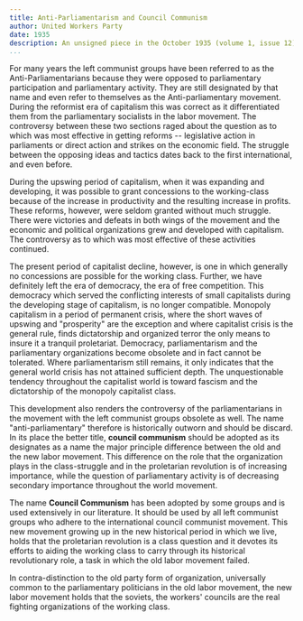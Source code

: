 ```yaml
---
title: Anti-Parliamentarism and Council Communism
author: United Workers Party
date: 1935
description: An unsigned piece in the October 1935 (volume 1, issue 12) edition of International Council Correspondence, the journal of the United Workers Party, of which Paul Mattick, Sr., was a leading member.
...
```


For many years the left communist groups have been referred to as the
Anti-Parliamentarians because they were opposed to parliamentary
participation and parliamentary activity. They are still designated by
that name and even refer to themselves as the Anti-parliamentary
movement. During the reformist era of capitalism this was correct as it
differentiated them from the parliamentary socialists in the labor
movement. The controversy between these two sections raged about the
question as to which was most effective in getting reforms --
legislative action in parliaments or direct action and strikes on the
economic field. The struggle between the opposing ideas and tactics
dates back to the first international, and even before.

During the upswing period of capitalism, when it was expanding and
developing, it was possible to grant concessions to the working-class
because of the increase in productivity and the resulting increase in
profits. These reforms, however, were seldom granted without much
struggle. There were victories and defeats in both wings of the movement
and the economic and political organizations grew and developed with
capitalism. The controversy as to which was most effective of these
activities continued.

The present period of capitalist decline, however, is one in which
generally no concessions are possible for the working class. Further, we
have definitely left the era of democracy, the era of free competition.
This democracy which served the conflicting interests of small
capitalists during the developing stage of capitalism, is no longer
compatible. Monopoly capitalism in a period of permanent crisis, where
the short waves of upswing and "prosperity" are the exception and where
capitalist crisis is the general rule, finds dictatorship and organized
terror the only means to insure it a tranquil proletariat. Democracy,
parliamentarism and the parliamentary organizations become obsolete and
in fact cannot be tolerated. Where parliamentarism still remains, it
only indicates that the general world crisis has not attained sufficient
depth. The unquestionable tendency throughout the capitalist world is
toward fascism and the dictatorship of the monopoly capitalist class.

This development also renders the controversy of the parliamentarians in
the movement with the left communist groups obsolete as well. The name
"anti-parliamentary" therefore is historically outworn and should be
discard. In its place the better title, **council communism** should be
adopted as its designates as a name the major principle difference
between the old and the new labor movement. This difference on the role
that the organization plays in the class-struggle and in the proletarian
revolution is of increasing importance, while the question of
parliamentary activity is of decreasing secondary importance throughout
the world movement.

The name **Council Communism** has been adopted by some groups and is
used extensively in our literature. It should be used by all left
communist groups who adhere to the international council communist
movement. This new movement growing up in the new historical period in
which we live, holds that the proletarian revolution is a class question
and it devotes its efforts to aiding the working class to carry through
its historical revolutionary role, a task in which the old labor
movement failed.

In contra-distinction to the old party form of organization, universally
common to the parliamentary politicians in the old labor movement, the
new labor movement holds that the soviets, the workers' councils are the
real fighting organizations of the working class.
